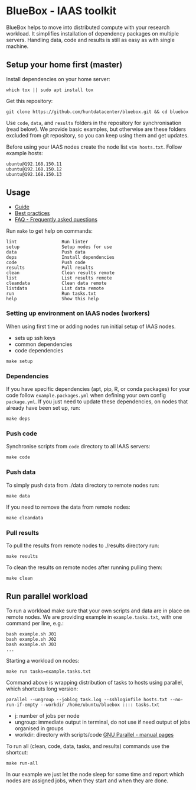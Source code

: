 # BlueBox - IAAS toolkit

BlueBox helps to move into distributed compute with your research workload.
It simplifies installation of dependency packages on multiple servers.
Handling data, code and results is still as easy as with single machine.

## Setup your home first (master)

Install dependencies on your home server:

```
which tox || sudo apt install tox
```

Get this repository:
```
git clone https://github.com/huntdatacenter/bluebox.git && cd bluebox
```

Use `code`, `data`, and `results` folders in the repository for synchronisation (read below).
We provide basic examples, but otherwise are these folders excluded from git repository,
so you can keep using them and get updates.

Before using your IAAS nodes create the node list `vim hosts.txt`. Follow example hosts:

```
ubuntu@192.168.150.11
ubuntu@192.168.150.12
ubuntu@192.168.150.13
```

## Usage

- [Guide](https://github.com/huntdatacenter/BlueBox/blob/master/docs/guide.md)
- [Best practices](https://github.com/huntdatacenter/BlueBox/blob/master/docs/best_practice.md)
- [FAQ - Frequently asked questions](https://github.com/huntdatacenter/BlueBox/blob/master/docs/faq.md)

Run `make` to get help on commands:

```
lint                 Run linter
setup                Setup nodes for use
data                 Push data
deps                 Install dependencies
code                 Push code
results              Pull results
clean                Clean results remote
list                 List results remote
cleandata            Clean data remote
listdata             List data remote
run                  Run tasks.txt
help                 Show this help
```

### Setting up environment on IAAS nodes (workers)

When using first time or adding nodes run initial setup of IAAS nodes.
- sets up ssh keys
- common dependencies
- code dependencies

```
make setup
```

### Dependencies

If you have specific dependencies (apt, pip, R, or conda packages) for your
code follow `example.packages.yml` when defining your own config `package.yml`.
If you just need to update these dependencies, on nodes that already have
been set up, run:
```
make deps
```

### Push code

Synchronise scripts from `code` directory to all IAAS servers:
```
make code
```

### Push data

To simply push data from ./data directory to remote nodes run:
```
make data
```

If you need to remove the data from remote nodes:
```
make cleandata
```

### Pull results

To pull the results from remote nodes to ./results directory run:
```
make results
```

To clean the results on remote nodes after running pulling them:
```
make clean
```


## Run parallel workload

To run a workload make sure that your own scripts and data are in place on remote nodes.
We are providing example in `example.tasks.txt`, with one command per line, e.g.:
```
bash example.sh J01
bash example.sh J02
bash example.sh J03
...
```

Starting a workload on nodes:
```
make run tasks=example.tasks.txt
```

Command above is wrapping distribution of tasks to hosts using parallel, which shortcuts long version:
```
parallel --ungroup --joblog task.log --sshloginfile hosts.txt --no-run-if-empty --workdir /home/ubuntu/bluebox :::: tasks.txt
```

- j: number of jobs per node
- ungroup: immediate output in terminal, do not use if need output of jobs organised in groups
- workdir: directory with scripts/code
  [GNU Parallel - manual pages](https://www.gnu.org/software/parallel/man.html)

To run all (clean, code, data, tasks, and results) commands use the shortcut:

```
make run-all
```

In our example we just let the node sleep for some time and report which nodes are assigned jobs,
when they start and when they are done.
